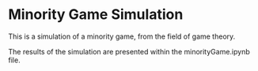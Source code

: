# Minority Game Simulation
This is a simulation of a minority game, from the field of game theory.

The results of the simulation are presented within the minorityGame.ipynb file.